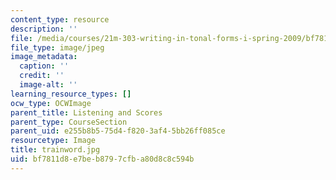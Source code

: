 ```yaml
---
content_type: resource
description: ''
file: /media/courses/21m-303-writing-in-tonal-forms-i-spring-2009/bf7811d8e7beb8797cfba80d8c8c594b_trainword.jpg
file_type: image/jpeg
image_metadata:
  caption: ''
  credit: ''
  image-alt: ''
learning_resource_types: []
ocw_type: OCWImage
parent_title: Listening and Scores
parent_type: CourseSection
parent_uid: e255b8b5-75d4-f820-3af4-5bb26ff085ce
resourcetype: Image
title: trainword.jpg
uid: bf7811d8-e7be-b879-7cfb-a80d8c8c594b
---
```


